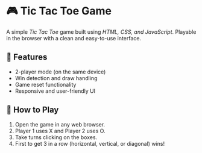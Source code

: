 # 🎮 Tic Tac Toe Game

A simple *Tic Tac Toe* game built using *HTML, CSS, and JavaScript*. Playable in the browser with a clean and easy-to-use interface.

## 🌟 Features

- 2-player mode (on the same device)
- Win detection and draw handling
- Game reset functionality
- Responsive and user-friendly UI

## 🚀 How to Play

1. Open the game in any web browser.
2. Player 1 uses X and Player 2 uses O.
3. Take turns clicking on the boxes.
4. First to get 3 in a row (horizontal, vertical, or diagonal) wins!
